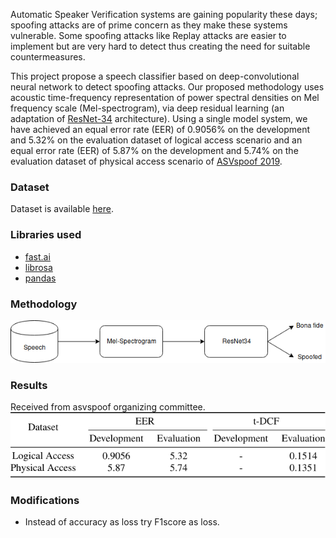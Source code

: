Automatic Speaker Verification systems are gaining popularity these days; spoofing attacks are of prime concern as they make these systems vulnerable. Some spoofing attacks like Replay attacks are easier to implement but are very hard to detect thus creating the need for suitable countermeasures.

This project propose a speech classifier based on deep-convolutional neural network to detect spoofing attacks. Our proposed methodology uses acoustic time-frequency representation of power spectral densities on Mel frequency scale (Mel-spectrogram), via deep residual learning (an adaptation of [ResNet-34](https://arxiv.org/abs/1512.03385) architecture). Using a single model system, we have achieved an equal error rate (EER) of 0.9056% on the development and 5.32% on the evaluation dataset of logical access scenario and an equal error rate (EER) of 5.87% on the development and 5.74% on the evaluation dataset of physical access scenario of [ASVspoof 2019](asvspoof.org).

### Dataset
Dataset is available [here](https://doi.org/10.7488/ds/2555).


### Libraries used
- [fast.ai](https://www.fast.ai/)
- [librosa](https://pandas.pydata.org/)
- [pandas](http://librosa.github.io/librosa/)

### Methodology
![](methodology.png)

### Results
Received from asvspoof organizing committee.
![](results.png)


### Modifications
- Instead of accuracy as loss try F1score as loss.
